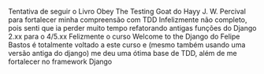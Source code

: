Tentativa de seguir o Livro Obey The Testing Goat do Hayy J. W. Percival para fortalecer minha compreensão com TDD
Infelizmente não completo, pois senti que ia perder muito tempo refatorando antigas funções do Django 2.xx para o 4/5.xx
Felizmente o curso Welcome to the Django do Felipe Bastos é totalmente voltado a este curso e (mesmo também usando uma versão antiga do django) me deu uma ótima base de TDD, além de me fortalecer no framework Django
